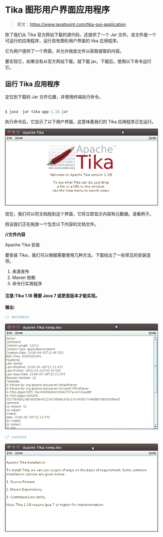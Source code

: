 # Tika 图形用户界面应用程序

> 原文：<https://www.javatpoint.com/tika-gui-application>

除了我们从 Tika 官方网站下载的源代码，还提供了一个 Jar 文件。该文件是一个可运行的应用程序，运行具有图形用户界面的 tika 应用程序。

它为用户提供了一个界面，并允许拖放文件以获取提取的内容。

要实现它，如果没有从官方网站下载，就下载 jar。下载后，使用以下命令运行它。

## 运行 Tika 应用程序

定位到下载的 Jar 文件位置，并使用终端执行命令。

```java

$ java -jar tika-app-1.18.jar

```

执行命令后，它显示了以下用户界面，这意味着我们的 Tika 应用程序正在运行。

![Tika GUI Application](img/3260c8401ab1497fe204bfc5bbe4b30f.png)

现在，我们可以将文档拖到这个界面，它将立即显示内容和元数据。请看例子。

假设我们正在拖放一个包含以下内容的文档文件。

**//文件内容**

Apache Tika 安装

要安装 Tika，我们可以根据需要使用几种方法。下面给出了一些常见的安装选项。

1.  来源发布
2.  Maven 依赖
3.  命令行实用程序

#### 注意:Tika 1.18 需要 Java 7 或更高版本才能实现。

**输出:**

```java
// metadata

```

![Tika GUI Application](img/8ea5ad24b883d23b9796a0d944af6d74.png)

```java
// content

```

![Tika GUI Application](img/d014c6640783f6ba5ef3b9ce215e650c.png)